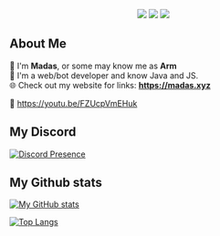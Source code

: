 <p align="center">
  <img src="https://komarev.com/ghpvc/?username=Madasish&color=ff88b5"> 
  <img src="https://img.shields.io/badge/Age-15-ff88b5"> <img src="https://dcbadge.vercel.app/api/shield/704011737900253315?style=flat">
</p>

## About Me
🌸 I'm **Madas**, or some may know me as **Arm**  
🤖 I'm a web/bot developer and know Java and JS.  
🌐 Check out my website for links: **https://madas.xyz**  

🦆 https://youtu.be/FZUcpVmEHuk  

## My Discord

[![Discord Presence](https://lanyard-profile-readme.vercel.app/api/704011737900253315)](https://discord.com/users/704011737900253315)

## My Github stats

[![My GitHub stats](https://github-readme-stats.vercel.app/api?username=Madasish&theme=dracula)](https://github.com/Madasish/)

[![Top Langs](https://github-readme-stats.vercel.app/api/top-langs/?username=Madasish&theme=dracula&layout=compact)](https://github.com/Madasish/)
